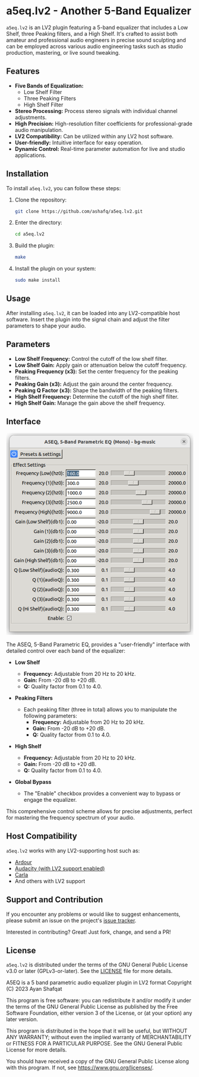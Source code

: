 # a5eq.lv2 - Another 5-Band Equalizer

`a5eq.lv2` is an LV2 plugin featuring a 5-band equalizer that includes a Low
Shelf, three Peaking filters, and a High Shelf. It's crafted to assist both
amateur and professional audio engineers in precise sound sculpting and can be
employed across various audio engineering tasks such as studio production,
mastering, or live sound tweaking.

## Features

- **Five Bands of Equalization:**
  - Low Shelf Filter
  - Three Peaking Filters
  - High Shelf Filter
- **Stereo Processing:** Process stereo signals with individual channel
  adjustments.
- **High Precision:** High-resolution filter coefficients for
  professional-grade audio manipulation.
- **LV2 Compatibility:** Can be utilized within any LV2 host software.
- **User-friendly:** Intuitive interface for easy operation.
- **Dynamic Control:** Real-time parameter automation for live and studio
  applications.

## Installation

To install `a5eq.lv2`, you can follow these steps:

1. Clone the repository:
    ```sh
    git clone https://github.com/ashafq/a5eq.lv2.git
    ```
2. Enter the directory:
    ```sh
    cd a5eq.lv2
    ```
3. Build the plugin:
    ```sh
    make
    ```
4. Install the plugin on your system:
    ```sh
    sudo make install
    ```

## Usage

After installing `a5eq.lv2`, it can be loaded into any LV2-compatible host
software. Insert the plugin into the signal chain and adjust the filter
parameters to shape your audio.

## Parameters

- **Low Shelf Frequency:** Control the cutoff of the low shelf filter.
- **Low Shelf Gain:** Apply gain or attenuation below the cutoff frequency.
- **Peaking Frequency (x3):** Set the center frequency for the peaking filters.
- **Peaking Gain (x3):** Adjust the gain around the center frequency.
- **Peaking Q Factor (x3):** Shape the bandwidth of the peaking filters.
- **High Shelf Frequency:** Determine the cutoff of the high shelf filter.
- **High Shelf Gain:** Manage the gain above the shelf frequency.

## Interface

![Screenshot for A5EQ](img/screenshot.png "Screenshot")

The ASEQ, 5-Band Parametric EQ, provides a "user-friendly" interface with
detailed control over each band of the equalizer:

- **Low Shelf**
  - **Frequency:** Adjustable from 20 Hz to 20 kHz.
  - **Gain:** From -20 dB to +20 dB.
  - **Q:** Quality factor from 0.1 to 4.0.

- **Peaking Filters**
  - Each peaking filter (three in total) allows you to manipulate the following
    parameters:
    - **Frequency:** Adjustable from 20 Hz to 20 kHz.
    - **Gain:** From -20 dB to +20 dB.
    - **Q:** Quality factor from 0.1 to 4.0.

- **High Shelf**
  - **Frequency:** Adjustable from 20 Hz to 20 kHz.
  - **Gain:** From -20 dB to +20 dB.
  - **Q:** Quality factor from 0.1 to 4.0.

- **Global Bypass**
  - The "Enable" checkbox provides a convenient way to bypass or engage the
    equalizer.

This comprehensive control scheme allows for precise adjustments, perfect for
mastering the frequency spectrum of your audio.

## Host Compatibility

`a5eq.lv2` works with any LV2-supporting host such as:

- [Ardour](https://ardour.org/)
- [Audacity (with LV2 support enabled)](https://www.audacityteam.org/)
- [Carla](https://kx.studio/Applications:Carla)
- And others with LV2 support

## Support and Contribution

If you encounter any problems or would like to suggest enhancements, please
submit an issue on the project's [issue
tracker](https://github.com/ashafq/a5eq.lv2/issues).

Interested in contributing? Great! Just fork, change, and send a PR!

## License

`a5eq.lv2` is distributed under the terms of the GNU General Public License
v3.0 or later (GPLv3-or-later). See the [LICENSE](LICENSE) file for more details.

A5EQ is a 5 band parametric audio equalizer plugin in LV2 format
Copyright (C) 2023  Ayan Shafqat

This program is free software: you can redistribute it and/or modify
it under the terms of the GNU General Public License as published by
the Free Software Foundation, either version 3 of the License, or
(at your option) any later version.

This program is distributed in the hope that it will be useful,
but WITHOUT ANY WARRANTY; without even the implied warranty of
MERCHANTABILITY or FITNESS FOR A PARTICULAR PURPOSE.  See the
GNU General Public License for more details.

You should have received a copy of the GNU General Public License
along with this program.  If not, see <https://www.gnu.org/licenses/>.

